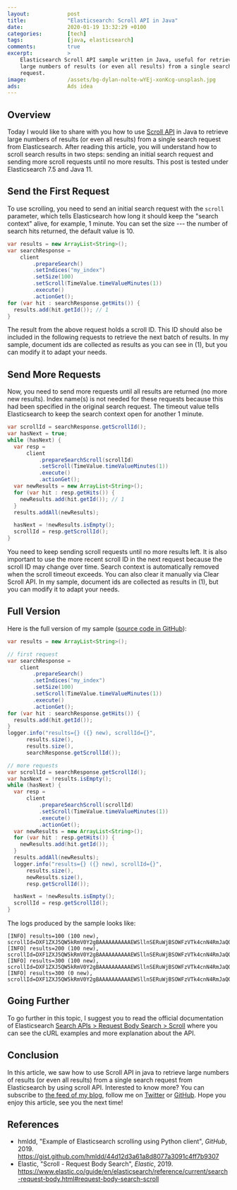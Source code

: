 ```yaml
---
layout:            post
title:             "Elasticsearch: Scroll API in Java"
date:              2020-01-19 13:32:29 +0100
categories:        [tech]
tags:              [java, elasticsearch]
comments:          true
excerpt:           >
    Elasticsearch Scroll API sample written in Java, useful for retrieving
    large numbers of results (or even all results) from a single search
    request.
image:             /assets/bg-dylan-nolte-wYEj-xonKcg-unsplash.jpg
ads:               Ads idea
---
```


## Overview

Today I would like to share with you how to use [Scroll
API](https://www.elastic.co/guide/en/elasticsearch/reference/current/search-request-body.html#request-body-search-scroll)
in Java to retrieve large numbers of results (or even all results) from a single
search request from Elasticsearch. After reading this article, you will
understand how to scroll search results in two steps: sending an initial search
request and sending more scroll requests until no more results.
This post is tested under Elasticsearch 7.5 and Java 11.

## Send the First Request

To use scrolling, you need to send an initial search request with the
`scroll` parameter, which tells Elasticsearch how long it should keep the
"search context" alive, for example, 1 minute. You can set the size --- the
number of search hits returned, the default value is 10.

```java
var results = new ArrayList<String>();
var searchResponse =
    client
        .prepareSearch()
        .setIndices("my_index")
        .setSize(100)
        .setScroll(TimeValue.timeValueMinutes(1))
        .execute()
        .actionGet();
for (var hit : searchResponse.getHits()) {
  results.add(hit.getId()); // 1
}
```

The result from the above request holds a scroll ID. This ID should also be
included in the following requests to retrieve the next batch of
results. In my sample, document ids are collected as results as you can see in
(1), but you can modify it to adapt your needs.

## Send More Requests

Now, you need to send more requests until all results are returned (no more new results).
Index name(s) is not needed for these requests because this had
been specified in the original search request. The timeout value tells
Elasticsearch to keep the search context open for another 1 minute.

```java
var scrollId = searchResponse.getScrollId();
var hasNext = true;
while (hasNext) {
  var resp =
      client
          .prepareSearchScroll(scrollId)
          .setScroll(TimeValue.timeValueMinutes(1))
          .execute()
          .actionGet();
  var newResults = new ArrayList<String>();
  for (var hit : resp.getHits()) {
    newResults.add(hit.getId()); // 1
  }
  results.addAll(newResults);

  hasNext = !newResults.isEmpty();
  scrollId = resp.getScrollId();
}
```

You need to keep sending scroll requests until no more results left. It is also
important to use the more recent scroll ID in the next request because the
scroll ID may change over time. Search context is automatically removed when
the scroll timeout exceeds. You can also clear it manually via Clear Scroll API.
In my sample, document ids are collected as results in (1), but you can modify
it to adapt your needs.

## Full Version

Here is the full version of my sample ([source code in
GitHub](https://github.com/mincong-h/learning-elasticsearch/blob/blog-scroll/test-framework/src/test/java/io/mincongh/elasticsearch/SearchScrollTest.java)):

```java
var results = new ArrayList<String>();

// first request
var searchResponse =
    client
        .prepareSearch()
        .setIndices("my_index")
        .setSize(100)
        .setScroll(TimeValue.timeValueMinutes(1))
        .execute()
        .actionGet();
for (var hit : searchResponse.getHits()) {
  results.add(hit.getId());
}
logger.info("results={} ({} new), scrollId={}",
      results.size(),
      results.size(),
      searchResponse.getScrollId());

// more requests
var scrollId = searchResponse.getScrollId();
var hasNext = !results.isEmpty();
while (hasNext) {
  var resp =
      client
          .prepareSearchScroll(scrollId)
          .setScroll(TimeValue.timeValueMinutes(1))
          .execute()
          .actionGet();
  var newResults = new ArrayList<String>();
  for (var hit : resp.getHits()) {
    newResults.add(hit.getId());
  }
  results.addAll(newResults);
  logger.info("results={} ({} new), scrollId={}",
      results.size(),
      newResults.size(),
      resp.getScrollId());

  hasNext = !newResults.isEmpty();
  scrollId = resp.getScrollId();
}
```

The logs produced by the sample looks like:

```
[INFO] results=100 (100 new), scrollId=DXF1ZXJ5QW5kRmV0Y2gBAAAAAAAAAAEWSllnSERuWjBSOWFzVTk4cnN4RmJaQQ==
[INFO] results=200 (100 new), scrollId=DXF1ZXJ5QW5kRmV0Y2gBAAAAAAAAAAEWSllnSERuWjBSOWFzVTk4cnN4RmJaQQ==
[INFO] results=300 (100 new), scrollId=DXF1ZXJ5QW5kRmV0Y2gBAAAAAAAAAAEWSllnSERuWjBSOWFzVTk4cnN4RmJaQQ==
[INFO] results=300 (0 new), scrollId=DXF1ZXJ5QW5kRmV0Y2gBAAAAAAAAAAEWSllnSERuWjBSOWFzVTk4cnN4RmJaQQ==
```

## Going Further

To go further in this topic, I suggest you to read the official documentation of
Elasticsearch [Search APIs > Request Body Search >
Scroll](https://www.elastic.co/guide/en/elasticsearch/reference/current/search-request-body.html#request-body-search-scroll)
where you can see the cURL examples and more explanation about the API.

## Conclusion

In this article, we saw how to use Scroll API in java to retrieve large numbers
of results (or even all results) from a single search request from
Elasticsearch by using scroll API.
Interested to know more? You can subscribe to [the feed of my blog](/feed.xml), follow me
on [Twitter](https://twitter.com/mincong_h) or
[GitHub](https://github.com/mincong-h/). Hope you enjoy this article, see you the next time!

## References

- hmldd, "Example of Elasticsearch scrolling using Python client", _GitHub_, 2019.
  <https://gist.github.com/hmldd/44d12d3a61a8d8077a3091c4ff7b9307>
- Elastic, "Scroll - Request Body Search", _Elastic_, 2019.
  <https://www.elastic.co/guide/en/elasticsearch/reference/current/search-request-body.html#request-body-search-scroll>

